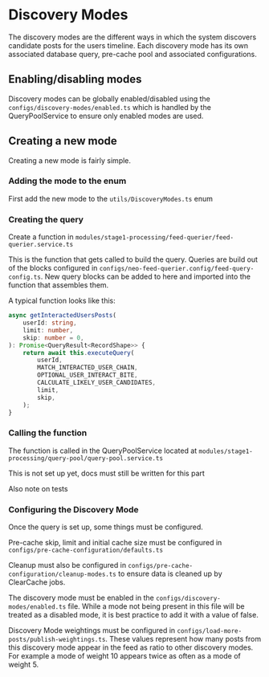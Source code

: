 # Discovery Modes

The discovery modes are the different ways in which the system discovers 
candidate posts for the users timeline. Each discovery mode has its own
associated database query, pre-cache pool and associated configurations.

## Enabling/disabling modes

Discovery modes can be globally enabled/disabled using the `configs/discovery-modes/enabled.ts`
which is handled by the QueryPoolService to ensure only enabled modes are used.

## Creating a new mode

Creating a new mode is fairly simple.

### Adding the mode to the enum

First add the new mode to the `utils/DiscoveryModes.ts` enum

### Creating the query

Create a function in `modules/stage1-processing/feed-querier/feed-querier.service.ts`

This is the function that gets called to build the query. Queries are build out of the
blocks configured in `configs/neo-feed-querier.config/feed-query-config.ts`. New query
blocks can be added to here and imported into the function that assembles them.

A typical function looks like this:
```ts
async getInteractedUsersPosts(
    userId: string,
    limit: number,
    skip: number = 0,
): Promise<QueryResult<RecordShape>> {
    return await this.executeQuery(
        userId,
        MATCH_INTERACTED_USER_CHAIN,
        OPTIONAL_USER_INTERACT_BITE,
        CALCULATE_LIKELY_USER_CANDIDATES,
        limit,
        skip,
    );
}
```

### Calling the function

The function is called in the QueryPoolService located at `modules/stage1-processing/query-pool/query-pool.service.ts`

This is not set up yet, docs must still be written for this part

Also note on tests

### Configuring the Discovery Mode

Once the query is set up, some things must be configured.

Pre-cache skip, limit and initial cache size must be configured in `configs/pre-cache-configuration/defaults.ts`

Cleanup must also be configured in `configs/pre-cache-configuration/cleanup-modes.ts` to ensure data is cleaned up
by ClearCache jobs.

The discovery mode must be enabled in the `configs/discovery-modes/enabled.ts` file. While a mode not being present
in this file will be treated as a disabled mode, it is best practice to add it with a value of false.

Discovery Mode weightings must be configured in `configs/load-more-posts/publish-weightings.ts`. These values
represent how many posts from this discovery mode appear in the feed as ratio to other discovery modes. For example
a mode of weight 10 appears twice as often as a mode of weight 5.
